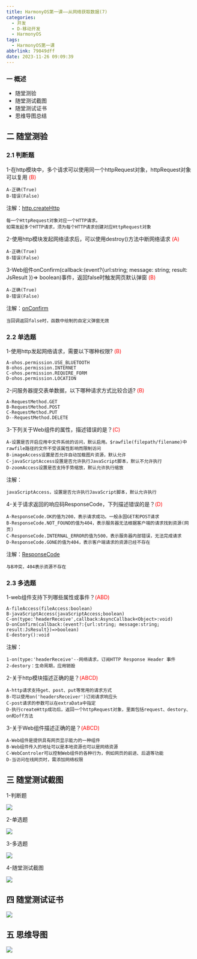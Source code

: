 ```yaml
---
title: HarmonyOS第一课——从网络获取数据(7)
categories:
  - 开发
  - D-移动开发
  - HarmonyOS
tags:
  - HarmonyOS第一课
abbrlink: 79049dff
date: 2023-11-26 09:09:39
---
```

### 一  概述

* 随堂测验
* 随堂测试截图
* 随堂测试证书
* 思维导图总结

<!--more-->

## 二 随堂测验

### 2.1 判断题

1-在http模块中，多个请求可以使用同一个httpRequest对象，httpRequest对象可以复用 <font color=red>(B)</font>

```
A-正确(True)
B-错误(False)
```

注解：[http.createHttp](https://developer.huawei.com/consumer/cn/doc/harmonyos-references-V5/js-apis-http-V5)

```
每一个HttpRequest对象对应一个HTTP请求。
如需发起多个HTTP请求，须为每个HTTP请求创建对应HttpRequest对象
```

2-使用http模块发起网络请求后，可以使用destroy()方法中断网络请求 <font color=red>(A)</font>

```
A-正确(True)
B-错误(False)
```

3-Web组件onConfirm(callback:(event?{url:string; message: string; result: JsResult })=> boolean)事件，返回false时触发网页默认弹窗 <font color=red>(B)</font>

```
A-正确(True)
B-错误(False)
```

注解：[onConfirm](https://developer.huawei.com/consumer/cn/doc/harmonyos-references-V5/ts-basic-components-web-V5#onconfirm)

```
当回调返回false时，函数中绘制的自定义弹窗无效
```

### 2.2 单选题

1-使用http发起网络请求，需要以下哪种权限? <font color=red>(B)</font>

```
A-ohos.permission.USE_BLUETOOTH
B-ohos.permission.INTERNET
C-ohos.permission.REQUIRE_FORM
D-ohos.permission.LOCATION
```

2-问服务器提交表单数据，以下哪种请求方式比较合适? <font color=red>(B)</font>

```
A-RequestMethod.GET
B-RequestMethod.POST
C-RequestMethod.PUT
D--RequestMethod.DELETE
```

3-下列关于Web组件的属性，描述错误的是？<font color=red>(C)</font>

```
A-设置是否开启应用中文件系统的访问，默认启用。$rawfile(filepath/filename)中rawfile路径的文件不受该属性影响而限制访问
B-imageAccess设置是否允许自动加载图片资源，默认允许
C-javaScriptAccess设置是否允许执行JavaScript脚本，默认不允许执行
D-zoomAccess设置是否支持手势缩放，默认允许执行缩放
```

注解：

```
javaScriptAccess，设置是否允许执行JavaScript脚本，默认允许执行
```

4-关于请求返回的响应码ResponseCode，下列描述错误的是？<font color=red>(D)</font>

```
A-ResponseCode.OK的值为200，表示请求成功。一般永固GET和POST请求
B-ResponseCode.NOT_FOUND的值为404，表示服务器无法根据客户端的请求找到资源(网页)
C-ResponseCode.INTERNAL_ERROR的值为500，表示服务器内部错误，无法完成请求
D-ResponseCode.GONE的值为404，表示客户端请求的资源已经不存在
```

注解：[ResponseCode](https://developer.huawei.com/consumer/cn/doc/harmonyos-references-V5/js-apis-http-V5#responsecode)

```
与B冲突，404表示资源不存在
```

### 2.3 多选题

1-web组件支持下列哪些属性或事件？<font color=red>(ABD)</font>

```
A-fileAccess(fileAccess:boolean)
B-javaScriptAccess(javaScriptAccess;boolean)
C-on(type:'headerReceive',callback:AsyncCallback<Object>:void)
D-onConfirm(callback:(event?:{url:string; message:string; result:JsResult})=>boolean)
E-destory():void
```

注解：

```
1-on(type:'headerReceive'--网络请求，订阅HTTP Response Header 事件
2-destory：生命周期，应用销毁
```

2-关于http模块描述正确的是？<font color=red>(ABCD)</font>

```
A-http请求支持get、post、put等常用的请求方式
B-可以使用on('headersReceiver')订阅请求响应头
C-post请求的参数可以在extraData中指定
D-执行createHttp成功后，返回一个httpRequest对象，里面包括request、destory、on和off方法
```

3-关于Web组件描述正确的是？<font color=red>(ABCD)</font>

```
A-Web组件是提供具有网页显示能力的一种组件
B-Web组件传入的地址可以是本地资源也可以是网络资源
C-WebControler可以控制Web组件的各种行为，例如网页的前进、后退等功能
D-当访问在线网页时，需添加网络权限
```

## 三 随堂测试截图

1-判断题

![][1]

2-单选题

![][2]

3-多选题

![][3]

4-随堂测试截图

![][4]

## 四 随堂测试证书

![][5]

## 五 思维导图

![][6]



[1]:https://cdn.jsdelivr.net/gh/PGzxc/CDN/blog-hmos/harmonyos-lesson7-choice-1.png
[2]:https://cdn.jsdelivr.net/gh/PGzxc/CDN/blog-hmos/harmonyos-lesson7-single-2.png
[3]:https://cdn.jsdelivr.net/gh/PGzxc/CDN/blog-hmos/harmonyos-lesson7-multiple-3.png
[4]:https://cdn.jsdelivr.net/gh/PGzxc/CDN/blog-hmos/harmonyos-lesson7-result-4.png
[5]:https://cdn.jsdelivr.net/gh/PGzxc/CDN/blog-hmos/harmonyos-lesson7-centify-5.png
[6]:https://cdn.jsdelivr.net/gh/PGzxc/CDN/blog-hmos/harmonyos-lesson7-xmind.png
